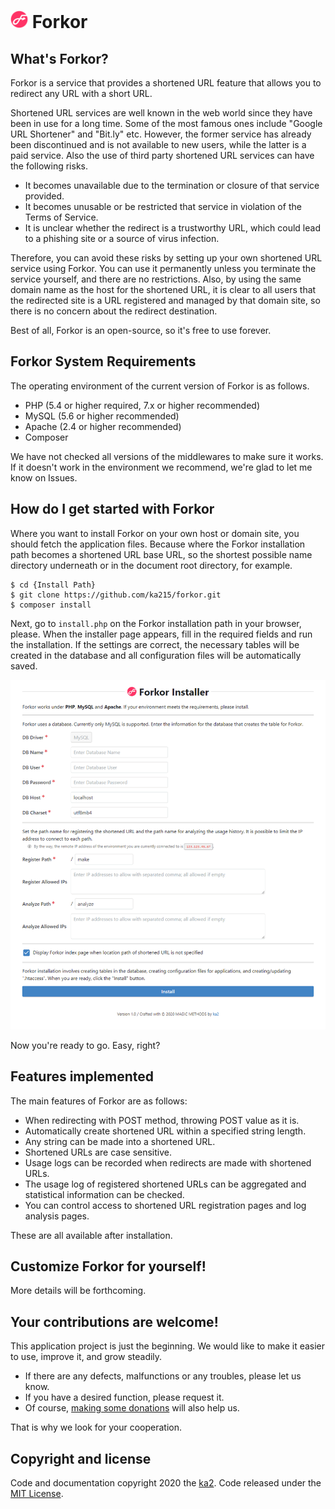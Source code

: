 # <img src="https://raw.githubusercontent.com/ka215/forkor/master/assets/forkor.svg" alt="Forkor" width="28" height="28" style="max-width:2em;max-height:2em;" /> Forkor

## What's Forkor?

Forkor is a service that provides a shortened URL feature that allows you to redirect any URL with a short URL.

Shortened URL services are well known in the web world since they have been in use for a long time. Some of the most famous ones include "Google URL Shortener" and "Bit.ly" etc. However, the former service has already been discontinued and is not available to new users, while the latter is a paid service.
Also the use of third party shortened URL services can have the following risks.

* It becomes unavailable due to the termination or closure of that service provided.
* It becomes unusable or be restricted that service in violation of the Terms of Service.
* It is unclear whether the redirect is a trustworthy URL, which could lead to a phishing site or a source of virus infection.

Therefore, you can avoid these risks by setting up your own shortened URL service using Forkor.
You can use it permanently unless you terminate the service yourself, and there are no restrictions. Also, by using the same domain name as the host for the shortened URL, it is clear to all users that the redirected site is a URL registered and managed by that domain site, so there is no concern about the redirect destination.

Best of all, Forkor is an open-source, so it's free to use forever.

## Forkor System Requirements

The operating environment of the current version of Forkor is as follows.

* PHP (5.4 or higher required, 7.x or higher recommended)
* MySQL (5.6 or higher recommended)
* Apache (2.4 or higher recommended)
* Composer

We have not checked all versions of the middlewares to make sure it works. If it doesn't work in the environment we recommend, we're glad to let me know on Issues.

## How do I get started with Forkor

Where you want to install Forkor on your own host or domain site, you should fetch the application files. Because where the Forkor installation path becomes a shortened URL base URL, so the shortest possible name directory underneath or in the document root directory, for example.

```
$ cd {Install Path}
$ git clone https://github.com/ka215/forkor.git
$ composer install
```

Next, go to `install.php` on the Forkor installation path in your browser, please. When the installer page appears, fill in the required fields and run the installation. If the settings are correct, the necessary tables will be created in the database and all configuration files will be automatically saved.

![Installer Page](assets/forkor_install_page.png)

Now you're ready to go. Easy, right?

## Features implemented

The main features of Forkor are as follows:

* When redirecting with POST method, throwing POST value as it is.
* Automatically create shortened URL within a specified string length.
* Any string can be made into a shortened URL.
* Shortened URLs are case sensitive.
* Usage logs can be recorded when redirects are made with shortened URLs.
* The usage log of registered shortened URLs can be aggregated and statistical information can be checked.
* You can control access to shortened URL registration pages and log analysis pages.

These are all available after installation.

## Customize Forkor for yourself!

More details will be forthcoming.

## Your contributions are welcome!

This application project is just the beginning. We would like to make it easier to use, improve it, and grow steadily.

* If there are any defects, malfunctions or any troubles, please let us know.
* If you have a desired function, please request it.
* Of course, [making some donations](https://github.com/sponsors/ka215) will also help us.

That is why we look for your cooperation.

## Copyright and license

Code and documentation copyright 2020 the [ka2](https://ka2.org/forkor/). Code released under the [MIT License](https://raw.githubusercontent.com/ka215/forkor/master/LICENSE).
